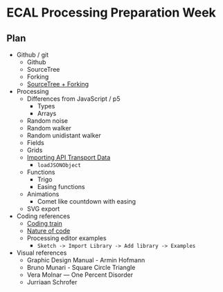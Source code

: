 ECAL Processing Preparation Week
===

Plan
---

* Github / git
	* Github
	* SourceTree
	* Forking
	* [SourceTree + Forking](https://stackoverflow.com/questions/13273852/how-do-i-update-my-forked-repo-using-sourcetree)
* Processing
	* Differences from JavaScript / p5
		* Types
		* Arrays
	* Random noise
	* Random walker
	* Random unidistant walker
	* Fields
	* Grids
	* [Importing API Transport Data](https://transport.opendata.ch/docs.html)
		* `loadJSONObject`
	* Functions
		* Trigo
		* Easing functions
	* Animations
		* Comet like countdown with easing
	* SVG export
* Coding references
	* [Coding train](https://www.youtube.com/user/shiffman)
	* [Nature of code](https://natureofcode.com/)
	* Processing editor examples
		* `Sketch -> Import Library -> Add library -> Examples`
* Visual references
	* Graphic Design Manual - Armin Hofmann
	* Bruno Munari - Square Circle Triangle
	* Vera Molnar — One Percent Disorder
	* Jurriaan Schrofer
